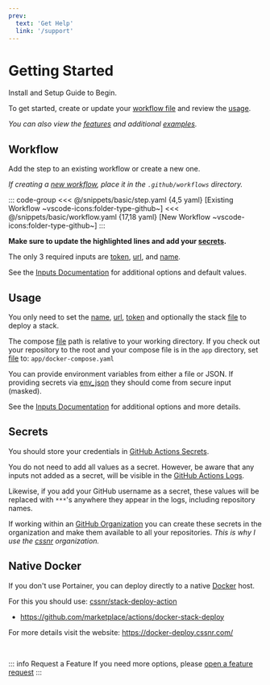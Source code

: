 ```yaml
---
prev:
  text: 'Get Help'
  link: '/support'
---
```


# Getting Started

<span class="search-keywords">Install and Setup Guide to Begin.</span>

To get started, create or update your [workflow file](#workflow) and review the [usage](#usage).

_You can also view the [features](features.md) and additional [examples](examples.md)._

## Workflow

Add the step to an existing workflow or create a new one.

_If creating a [new workflow](https://docs.github.com/en/actions/concepts/workflows-and-actions/workflows#about-workflows), place it in the `.github/workflows` directory._

::: code-group
<<< @/snippets/basic/step.yaml {4,5 yaml} [Existing Workflow ~vscode-icons:folder-type-github~]
<<< @/snippets/basic/workflow.yaml {17,18 yaml} [New Workflow ~vscode-icons:folder-type-github~]
:::

**Make sure to update the highlighted lines and add your [secrets](#secrets).**

The only 3 required inputs are [token](../docs/inputs.md#token), [url](../docs/inputs.md#url), and [name](../docs/inputs.md#name).

See the [Inputs Documentation](../docs/inputs.md) for additional options and default values.

## Usage

You only need to set the [name](../docs/inputs.md#name), [url](../docs/inputs.md#url), [token](../docs/inputs.md#token) and optionally the stack [file](../docs/inputs.md#file) to deploy a stack.

The compose [file](../docs/inputs.md#file) path is relative to your working directory.
If you check out your repository to the root and your compose file is in the `app` directory, set [file](../docs/inputs.md#file) to: `app/docker-compose.yaml`

You can provide environment variables from either a file or JSON.
If providing secrets via [env_json](../docs/inputs.md#env_json) they should come from secure input (masked).

See the [Inputs Documentation](../docs/inputs.md) for additional options and more details.

## Secrets

You should store your credentials in [GitHub Actions Secrets](https://docs.github.com/en/actions/how-tos/write-workflows/choose-what-workflows-do/use-secrets).

You do not need to add all values as a secret. However, be aware that any inputs not added as a secret,
will be visible in the [GitHub Actions Logs](https://docs.github.com/en/actions/how-tos/monitor-workflows/use-workflow-run-logs).

Likewise, if you add your GitHub username as a secret,
these values will be replaced with `***`'s anywhere they appear in the logs, including repository names.

If working within an [GitHub Organization](https://docs.github.com/en/organizations/collaborating-with-groups-in-organizations/about-organizations)
you can create these secrets in the organization and make them available to all your repositories.
_This is why I use the [cssnr](https://github.com/cssnr) organization._

## Native Docker

If you don't use Portainer, you can deploy directly to a native [Docker](https://docs.docker.com/) host.

For this you should use: [cssnr/stack-deploy-action](https://github.com/cssnr/stack-deploy-action)

- https://github.com/marketplace/actions/docker-stack-deploy

For more details visit the website: https://docker-deploy.cssnr.com/

&nbsp;

::: info Request a Feature
If you need more options, please [open a feature request](https://github.com/cssnr/portainer-stack-deploy-action/discussions/categories/feature-requests)
:::
